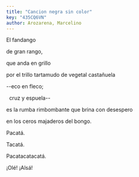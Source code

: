 ```yaml
---
title: "Cancion negra sin color"
key: "435CQ6VN"
author: Arozarena, Marcelino
---
```

<div data-schema-version="8"><p>El fandango</p> <p>de gran rango,</p> <p>que anda en grillo</p> <p>por el trillo tartamudo de vegetal castañuela</p> <p>--eco en fleco;</p> <p> &nbsp; cruz y espuela--</p> <p>es la rumba rimbombante que brina con desespero</p> <p>en los ceros majaderos del bongo.</p> <p></p> <p>Pacatá.</p> <p>Tacatá.</p> <p>Pacatacatacatá.</p> <p>¡Olé! ¡Alsá!</p> </div>